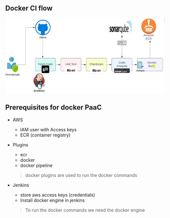 
## Docker CI flow

![alt text](Docker-CI-flow.png)

## Prerequisites for docker PaaC
* AWS
    - IAM user with Access keys
    - ECR (container registry)
* Plugins
    - ecr
    - docker
    - docker pipeline
    > docker plugins are used to run the docker commands

* Jenkins
    - store aws access keys (credentials)
    - Install docker engine in jenkins
    > To run the docker commands we need the docker engine